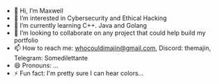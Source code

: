 - 👋 Hi, I’m Maxwell
- 👀 I’m interested in Cybersecurity and Ethical Hacking
- 🌱 I’m currently learning C++. Java and Golang
- 💞️ I’m looking to collaborate on any project that could help build my portfolio
- 📫 How to reach me: whocouldimajin@gmail.com, Discord: themajin, Telegram: Somedilettante
- 😄 Pronouns: ...
- ⚡ Fun fact: I'm pretty sure I can hear colors...

<!---
Iamexe999/Iamexe999 is a ✨ special ✨ repository because its `README.md` (this file) appears on your GitHub profile.
You can click the Preview link to take a look at your changes.
--->

